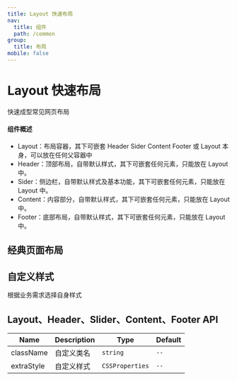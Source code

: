 ```yaml
---
title: Layout 快速布局
nav:
  title: 组件
  path: /common
group:
  title: 布局
mobile: false
---
```


# Layout 快速布局

<p>快速成型常见网页布局</p>

#### 组件概述

- Layout：布局容器，其下可嵌套 Header Sider Content Footer 或 Layout 本身，可以放在任何父容器中
- Header：顶部布局，自带默认样式，其下可嵌套任何元素，只能放在 Layout 中。
- Sider：侧边栏，自带默认样式及基本功能，其下可嵌套任何元素，只能放在 Layout 中。
- Content：内容部分，自带默认样式，其下可嵌套任何元素，只能放在 Layout 中。
- Footer：底部布局，自带默认样式，其下可嵌套任何元素，只能放在 Layout 中。

## 经典页面布局

<code src="./demos/index1.tsx"></code>

## 自定义样式

<p>根据业务需求选择自身样式</p>

<code src="./demos/index2.tsx"></code>

## Layout、Header、Slider、Content、Footer API

| Name       | Description | Type            | Default |
| ---------- | ----------- | --------------- | ------- |
| className  | 自定义类名  | `string`        | `--`    |
| extraStyle | 自定义样式  | `CSSProperties` | `--`    |
